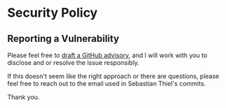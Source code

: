 # Security Policy

## Reporting a Vulnerability

Please feel free to [draft a GitHub advisory](https://github.com/GitoxideLabs/gitoxide/security/advisories/new), and I will work with you to disclose and or resolve the issue
responsibly.

If this doesn't seem like the right approach or there are questions, please feel free to reach out to the email used in Sebastian Thiel's commits.

Thank you.
